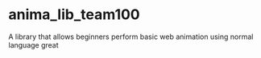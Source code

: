 # anima_lib_team100
A library that allows beginners perform basic web animation using normal language
great
